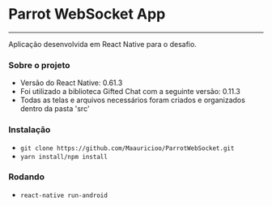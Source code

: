 <h1>Parrot WebSocket App</h1>
<hr>
<p>Aplicação desenvolvida em React Native para o desafio.</p>

<h3>Sobre o projeto</h3>
<ul>

<li>Versão do React Native: 0.61.3</li>
<li>Foi utilizado a biblioteca Gifted Chat com a seguinte versão: 0.11.3</li>
<li>Todas as telas e arquivos necessários foram criados e organizados dentro da pasta 'src'</li>

</ul>

<h3>Instalação</h3>
<ul>

<li><code>git clone https://github.com/Maauricioo/ParrotWebSocket.git</code></li>
<li><code>yarn install/npm install</code></li>

</ul>

<h3>Rodando</h3>
<ul>

<li><code>react-native run-android</code></li>

</ul>
